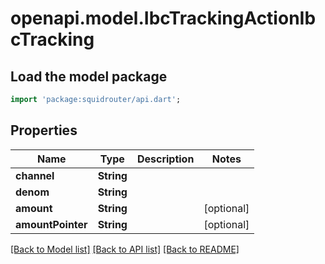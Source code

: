 # openapi.model.IbcTrackingActionIbcTracking

## Load the model package
```dart
import 'package:squidrouter/api.dart';
```

## Properties
Name | Type | Description | Notes
------------ | ------------- | ------------- | -------------
**channel** | **String** |  | 
**denom** | **String** |  | 
**amount** | **String** |  | [optional] 
**amountPointer** | **String** |  | [optional] 

[[Back to Model list]](../README.md#documentation-for-models) [[Back to API list]](../README.md#documentation-for-api-endpoints) [[Back to README]](../README.md)


